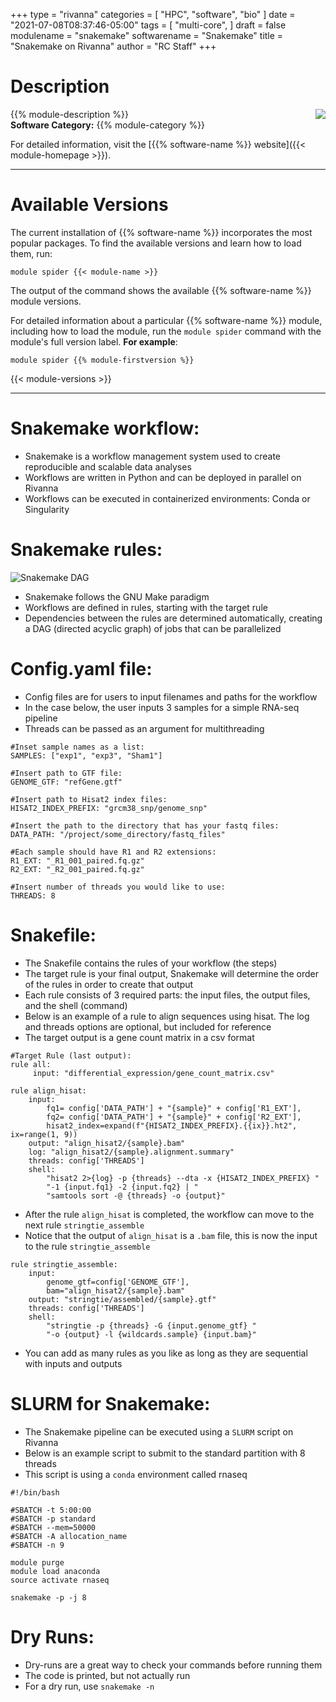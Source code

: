+++
type = "rivanna"
categories = [
  "HPC",
  "software",
  "bio"
]
date = "2021-07-08T08:37:46-05:00"
tags = [
  "multi-core",
]
draft = false
modulename = "snakemake"
softwarename = "Snakemake"
title = "Snakemake on Rivanna"
author = "RC Staff"
+++

# Description
<img src="/images/snakemake.png" style="float:right;" class="project-inset" />
{{% module-description %}}

<br>
<strong>Software Category:</strong> {{% module-category %}}

For detailed information, visit the [{{% software-name %}} website]({{< module-homepage >}}).

---

# Available Versions
The current installation of {{% software-name %}} incorporates the most popular packages. To find the available versions and learn how to load them, run:

```
module spider {{< module-name >}}
```

The output of the command shows the available {{% software-name %}} module versions.

For detailed information about a particular {{% software-name %}} module, including how to load the module, run the `module spider` command with the module's full version label. __For example__:
```
module spider {{% module-firstversion %}}
```

{{< module-versions >}}


---

# Snakemake workflow:

- Snakemake is a workflow management system used to create reproducible and scalable data analyses
- Workflows are written in Python and can be deployed in parallel on Rivanna
- Workflows can be executed in containerized environments: Conda or Singularity

# Snakemake rules:

![Snakemake DAG](/images/snakemake_dag.png)
- Snakemake follows the GNU Make paradigm
- Workflows are defined in rules, starting with the target rule
- Dependencies between the rules are determined automatically, creating a DAG (directed acyclic graph) of jobs that can be parallelized

# Config.yaml file:

- Config files are for users to input filenames and paths for the workflow
- In the case below, the user inputs 3 samples for a simple RNA-seq pipeline
- Threads can be passed as an argument for multithreading

```
#Inset sample names as a list:
SAMPLES: ["exp1", "exp3", "Sham1"]

#Insert path to GTF file:
GENOME_GTF: "refGene.gtf"

#Insert path to Hisat2 index files:
HISAT2_INDEX_PREFIX: "grcm38_snp/genome_snp"

#Insert the path to the directory that has your fastq files:
DATA_PATH: "/project/some_directory/fastq_files"

#Each sample should have R1 and R2 extensions:
R1_EXT: "_R1_001_paired.fq.gz"
R2_EXT: "_R2_001_paired.fq.gz"

#Insert number of threads you would like to use:
THREADS: 8
```

# Snakefile:

- The Snakefile contains the rules of your workflow (the steps)
- The target rule is your final output, Snakemake will determine the order of the rules in order to create that output
- Each rule consists of 3 required parts: the input files, the output files, and the shell (command)
- Below is an example of a rule to align sequences using hisat. The log and threads options are optional, but included for reference
- The target output is a gene count matrix in a csv format

```
#Target Rule (last output):
rule all:
     input: "differential_expression/gene_count_matrix.csv"

rule align_hisat:
    input:
        fq1= config['DATA_PATH'] + "{sample}" + config['R1_EXT'],
        fq2= config['DATA_PATH'] + "{sample}" + config['R2_EXT'],
        hisat2_index=expand(f"{HISAT2_INDEX_PREFIX}.{{ix}}.ht2", ix=range(1, 9))
    output: "align_hisat2/{sample}.bam"
    log: "align_hisat2/{sample}.alignment.summary"
    threads: config['THREADS']
    shell:
        "hisat2 2>{log} -p {threads} --dta -x {HISAT2_INDEX_PREFIX} "
        "-1 {input.fq1} -2 {input.fq2} | "
        "samtools sort -@ {threads} -o {output}"
```

- After the rule `align_hisat` is completed, the workflow can move to the next rule `stringtie_assemble`
- Notice that the output of `align_hisat` is a `.bam` file, this is now the input to the rule `stringtie_assemble`

```
rule stringtie_assemble:
    input:
        genome_gtf=config['GENOME_GTF'],
        bam="align_hisat2/{sample}.bam"
    output: "stringtie/assembled/{sample}.gtf"
    threads: config['THREADS']
    shell:
        "stringtie -p {threads} -G {input.genome_gtf} "
        "-o {output} -l {wildcards.sample} {input.bam}"
```

- You can add as many rules as you like as long as they are sequential with inputs and outputs

# SLURM for Snakemake:

- The Snakemake pipeline can be executed using a `SLURM` script on Rivanna
- Below is an example script to submit to the standard partition with 8 threads
- This script is using a `conda` environment called rnaseq

```
#!/bin/bash

#SBATCH -t 5:00:00
#SBATCH -p standard
#SBATCH --mem=50000
#SBATCH -A allocation_name
#SBATCH -n 9

module purge
module load anaconda
source activate rnaseq

snakemake -p -j 8
```

# Dry Runs:

- Dry-runs are a great way to check your commands before running them
- The code is printed, but not actually run
- For a dry run, use `snakemake -n`

